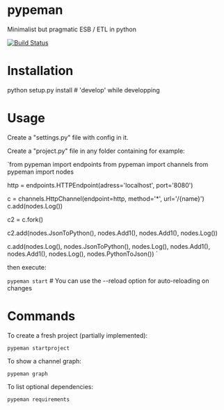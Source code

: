 # pypeman

Minimalist but pragmatic ESB / ETL in python


[![Build Status](https://travis-ci.org/mhcomm/pypeman.svg?branch=master)](https://travis-ci.org/mhcomm/pypeman)

# Installation

  python setup.py install # 'develop' while developping

# Usage

Create a "settings.py" file with config in it.

Create a "project.py" file in any folder containing for example:

  `from pypeman import endpoints
  from pypeman import channels
  from pypeman import nodes
  
  http = endpoints.HTTPEndpoint(adress='localhost', port='8080')
  
  c = channels.HttpChannel(endpoint=http, method='*', url='/{name}')
  c.add(nodes.Log())
  
  c2 = c.fork()
  
  c2.add(nodes.JsonToPython(), nodes.Add1(), nodes.Add1(), nodes.Log())
  
  c.add(nodes.Log(), nodes.JsonToPython(), nodes.Log(), nodes.Add1(), nodes.Add1(), nodes.Log(), nodes.PythonToJson())
  `
  
then execute:

  `pypeman start` # You can use the --reload option for auto-reloading on changes
  
# Commands

To create a fresh project (partially implemented):

  `pypeman startproject`
  
To show a channel graph:

  `pypeman graph`

To list optional dependencies:
 
  `pypeman requirements`
